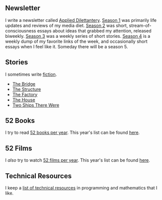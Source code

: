 ## Newsletter

I write a newsletter called [Applied Dilettantery](https://buttondown.email/rwblickhan). [Season 1](https://buttondown.email/rwblickhan/archive/soma-or-moving-to-san-francisco-and-living-to-tell/) was primarily life updates and reviews of my media diet. [Season 2](https://buttondown.email/rwblickhan/archive/misplaced-institutional-incentives-ad-s2e1/) was short, stream-of-consciousness essays about ideas that grabbed my attention, released biweekly. [Season 3](https://buttondown.email/rwblickhan/archive/the-house-part-i-s3e1/) was a weekly series of short stories. [Season 4](https://buttondown.email/rwblickhan/archive/whats-new-rooby-doo-applied-dilettantery-s4e1/) is a weekly dump of my favorite links of the week, and occasionally short essays when I feel like it. Someday there will be a season 5.

## Stories

I sometimes write [fiction](/stories).

* [The Bridge](/stories/thebridge)
* [The Structure](/stories/thestructure)
* [The Factory](/stories/thefactory)
* [The House](/stories/thehouse)
* [Two Ships There Were](/stories/twoshipstherewere)

## 52 Books

I try to read [52 books per year](/52books). This year's list can be found [here](/52books/2021).

## 52 Films

I *also* try to watch [52 films per year](/52films). This year's list can be found [here](/52films/2021).

## Technical Resources

I keep a [list of technical resources](/technicalresources) in programming and mathematics that I like.
